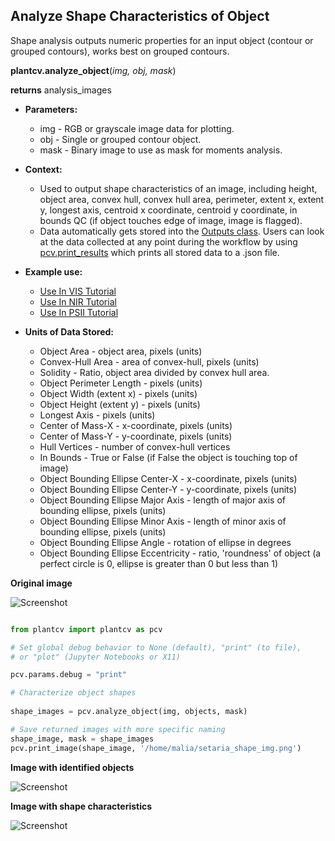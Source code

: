 ## Analyze Shape Characteristics of Object

Shape analysis outputs numeric properties for an input object (contour or grouped contours), works best on grouped contours.
 
**plantcv.analyze_object**(*img, obj, mask*)

**returns** analysis_images

- **Parameters:**
    - img - RGB or grayscale image data for plotting.
    - obj - Single or grouped contour object.
    - mask - Binary image to use as mask for moments analysis.
- **Context:**
    - Used to output shape characteristics of an image, including height, object area, convex hull, convex hull area, 
    perimeter, extent x, extent y, longest axis, centroid x coordinate, centroid y coordinate, in bounds QC (if object 
    touches edge of image, image is flagged). 
    - Data automatically gets stored into the [Outputs class](outputs.md). Users can look at the data collected at any point during 
    the workflow by using [pcv.print_results](print_results.md) which prints all stored data to a .json file.
- **Example use:**
    - [Use In VIS Tutorial](vis_tutorial.md)
    - [Use In NIR Tutorial](nir_tutorial.md)
    - [Use In PSII Tutorial](psII_tutorial.md) 
    
- **Units of Data Stored:**
    - Object Area - object area, pixels (units)
    - Convex-Hull Area - area of convex-hull, pixels (units)
    - Solidity - Ratio, object area divided by convex hull area.
    - Object Perimeter Length - pixels (units)
    - Object Width (extent x) - pixels (units)
    - Object Height (extent y) - pixels (units)
    - Longest Axis - pixels (units)
    - Center of Mass-X - x-coordinate, pixels (units)
    - Center of Mass-Y - y-coordinate, pixels (units)
    - Hull Vertices - number of convex-hull vertices
    - In Bounds - True or False (if False the object is touching top of image)
    - Object Bounding Ellipse Center-X - x-coordinate, pixels (units)
    - Object Bounding Ellipse Center-Y - y-coordinate, pixels (units)
    - Object Bounding Ellipse Major Axis - length of major axis of bounding ellipse, pixels (units)
    - Object Bounding Ellipse Minor Axis - length of minor axis of bounding ellipse, pixels (units)
    - Object Bounding Ellipse Angle - rotation of ellipse in degrees
    - Object Bounding Ellipse Eccentricity - ratio, 'roundness' of object (a perfect circle is 0, ellipse is greater than 0 but less than 1)  
    
**Original image**

![Screenshot](img/documentation_images/analyze_shape/original_image.jpg)

```python

from plantcv import plantcv as pcv

# Set global debug behavior to None (default), "print" (to file), 
# or "plot" (Jupyter Notebooks or X11)

pcv.params.debug = "print"

# Characterize object shapes
    
shape_images = pcv.analyze_object(img, objects, mask)

# Save returned images with more specific naming
shape_image, mask = shape_images
pcv.print_image(shape_image, '/home/malia/setaria_shape_img.png')

```

**Image with identified objects**

![Screenshot](img/documentation_images/analyze_shape/objects_on_image.jpg)

**Image with shape characteristics**

![Screenshot](img/documentation_images/analyze_shape/shapes_on_image.jpg)
